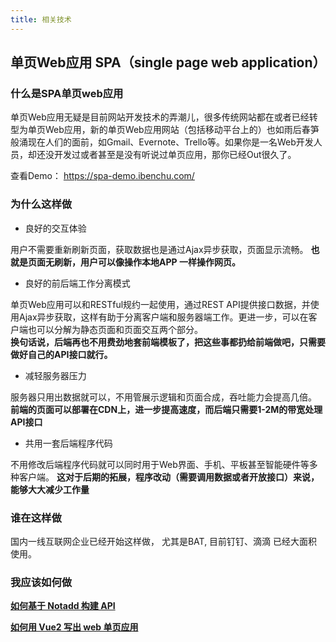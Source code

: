 ```yaml
---
title: 相关技术
---
```


## 单页Web应用 SPA（single page web application）

### 什么是SPA单页web应用
单页Web应用无疑是目前网站开发技术的弄潮儿，很多传统网站都在或者已经转型为单页Web应用，新的单页Web应用网站（包括移动平台上的）也如雨后春笋般涌现在人们的面前，如Gmail、Evernote、Trello等。如果你是一名Web开发人员，却还没开发过或者甚至是没有听说过单页应用，那你已经Out很久了。

查看Demo： https://spa-demo.ibenchu.com/

### 为什么这样做

* 良好的交互体验

用户不需要重新刷新页面，获取数据也是通过Ajax异步获取，页面显示流畅。
**也就是页面无刷新，用户可以像操作本地APP 一样操作网页。**

* 良好的前后端工作分离模式

单页Web应用可以和RESTful规约一起使用，通过REST API提供接口数据，并使用Ajax异步获取，这样有助于分离客户端和服务器端工作。更进一步，可以在客户端也可以分解为静态页面和页面交互两个部分。    
**换句话说，后端再也不用费劲地套前端模板了，把这些事都扔给前端做吧，只需要做好自己的API接口就行。**

* 减轻服务器压力

服务器只用出数据就可以，不用管展示逻辑和页面合成，吞吐能力会提高几倍。    
**前端的页面可以部署在CDN上，进一步提高速度，而后端只需要1-2M的带宽处理API接口**

* 共用一套后端程序代码

不用修改后端程序代码就可以同时用于Web界面、手机、平板甚至智能硬件等多种客户端。 
**这对于后期的拓展，程序改动（需要调用数据或者开放接口）来说，能够大大减少工作量**

### 谁在这样做

国内一线互联网企业已经开始这样做， 尤其是BAT, 目前钉钉、滴滴 已经大面积使用。



### 我应该如何做

**[如何基于 Notadd 构建 API](../howtos/api.md)** 

**[如何用 Vue2 写出 web 单页应用](../howtos/vue2.md)**

